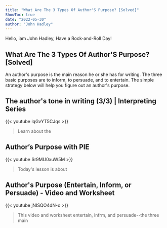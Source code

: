 ```yaml
---
title: "What Are The 3 Types Of Author'S Purpose? [Solved]"
ShowToc: true 
date: "2022-05-30"
author: "John Hadley" 
---
```


Hello, iam John Hadley, Have a Rock-and-Roll Day!
## What Are The 3 Types Of Author'S Purpose? [Solved]
An author's purpose is the main reason he or she has for writing. The three basic purposes are to inform, to persuade, and to entertain. The simple strategy below will help you figure out an author's purpose.

## The author's tone in writing (3/3)  | Interpreting Series
{{< youtube lqGvYT5CJqs >}}
>Learn about the 

## Author’s Purpose with PIE
{{< youtube Sr9MU0xuW5M >}}
>Today's lesson is about 

## Author's Purpose (Entertain, Inform, or Persuade) - Video and Worksheet
{{< youtube jNISQO4dN-o >}}
>This video and worksheet entertain, infrm, and persuade--the three main 

